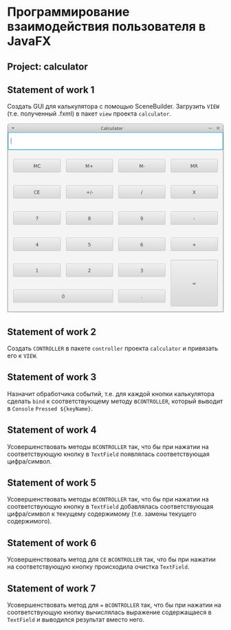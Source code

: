 # Программирование взаимодействия пользователя в JavaFX

## Project: calculator

## Statement of work 1
Создать GUI для калькулятора с помощью SceneBuilder. Загрузить `VIEW` (т.е. полученный .fxml) в пакет `view` проекта `calculator`.

![GUI calculator](gui-calculator.png)

## Statement of work 2
Создать `CONTROLLER` в пакете `controller` проекта `calculator` и привязать его к `VIEW`. 

## Statement of work 3
Назначит обработчика событий, т.е. для каждой кнопки калькулятора сделать `bind` к соответствующему методу в`CONTROLLER`, который выводит в `Console` `Pressed ${keyName}`.

## Statement of work 4
Усовершенствовать методы в`CONTROLLER` так, что бы при нажатии на соответствующую кнопку в `TextField` появлялась соответствующая цифра/символ.

## Statement of work 5
Усовершенствовать методы в`CONTROLLER` так, что бы при нажатии на соответствующую кнопку в `TextField` добавлялась соответствующая цифра/символ к текущему содержимому (т.е. замены текущего содержимого).

## Statement of work 6
Усовершенствовать метод для `CE` в`CONTROLLER` так, что бы при нажатии на соответствующую кнопку происходила очистка `TextField`.

## Statement of work 7
Усовершенствовать метод для `=` в`CONTROLLER` так, что бы при нажатии на соответствующую кнопку вычислялась выражение содержащаеся в `TextField` и выводился результат вместо него.